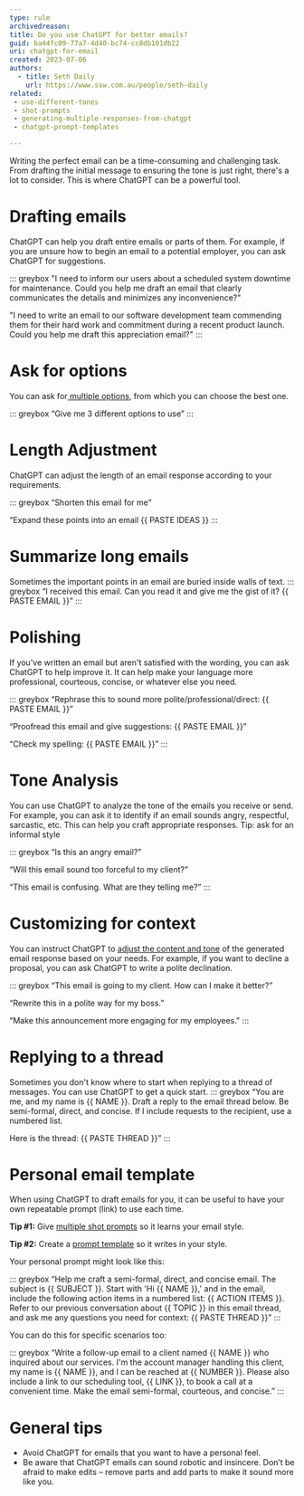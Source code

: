 ```yaml
---
type: rule
archivedreason:
title: Do you use ChatGPT for better emails?
guid: ba44fc09-77a7-4d40-bc74-cc8db101db22
uri: chatgpt-for-email
created: 2023-07-06
authors:
  - title: Seth Daily
    url: https://www.ssw.com.au/people/seth-daily
related:
 - use-different-tones
 - shot-prompts
 - generating-multiple-responses-from-chatgpt
 - chatgpt-prompt-templates

---
```


Writing the perfect email can be a time-consuming and challenging task. From drafting the initial message to ensuring the tone is just right, there's a lot to consider. This is where ChatGPT can be a powerful tool. 

<!--endintro-->


# Drafting emails
ChatGPT can help you draft entire emails or parts of them. For example, if you are unsure how to begin an email to a potential employer, you can ask ChatGPT for suggestions.

::: greybox
"I need to inform our users about a scheduled system downtime for maintenance. Could you help me draft an email that clearly communicates the details and minimizes any inconvenience?"

"I need to write an email to our software development team commending them for their hard work and commitment during a recent product launch. Could you help me draft this appreciation email?" 
:::

# Ask for options 
You can ask for[ multiple options](https://www.ssw.com.au/rules/generating-multiple-responses-from-chatgpt/), from which you can choose the best one.

::: greybox
“Give me 3 different options to use” 
:::

# Length Adjustment
ChatGPT can adjust the length of an email response according to your requirements.

::: greybox
“Shorten this email for me” 

“Expand these points into an email {{ PASTE IDEAS }} 
:::

# Summarize long emails
Sometimes the important points in an email are buried inside walls of text.
::: greybox
“I received this email. Can you read it and give me the gist of it? {{ PASTE EMAIL }}” 
:::

# Polishing
If you've written an email but aren't satisfied with the wording, you can ask ChatGPT to help improve it. It can help make your language more professional, courteous, concise, or whatever else you need.

::: greybox
“Rephrase this to sound more polite/professional/direct: {{ PASTE EMAIL }}” 

“Proofread this email and give suggestions: {{ PASTE EMAIL }}” 

“Check my spelling: {{ PASTE EMAIL }}” 
:::

# Tone Analysis
You can use ChatGPT to analyze the tone of the emails you receive or send. For example, you can ask it to identify if an email sounds angry, respectful, sarcastic, etc. This can help you craft appropriate responses. Tip: ask for an informal style

::: greybox
“Is this an angry email?” 

“Will this email sound too forceful to my client?” 

“This email is confusing. What are they telling me?” 
:::

# Customizing for context
You can instruct ChatGPT to [adjust the content and tone](https://www.ssw.com.au/rules/use-different-tones/) of the generated email response based on your needs. For example, if you want to decline a proposal, you can ask ChatGPT to write a polite declination.

::: greybox
“This email is going to my client. How can I make it better?” 

“Rewrite this in a polite way for my boss.” 

“Make this announcement more engaging for my employees." 
:::

# Replying to a thread
Sometimes you don't know where to start when replying to a thread of messages. You can use ChatGPT to get a quick start.
::: greybox
“You are me, and my name is {{ NAME }}. Draft a reply to the email thread below. Be semi-formal, direct, and concise. If I include requests to the recipient, use a numbered list.

Here is the thread: {{ PASTE THREAD }}” 
:::

# Personal email template
When using ChatGPT to draft emails for you, it can be useful to have your own repeatable prompt (link) to use each time.

**Tip \#1:** Give [multiple shot prompts](https://www.ssw.com.au/rules/shot-prompts/) so it learns your email style.

**Tip \#2:** Create a [prompt template](https://www.ssw.com.au/rules/chatgpt-prompt-templates/) so it writes in your style.

Your personal prompt might look like this:

::: greybox
“Help me craft a semi-formal, direct, and concise email. The subject is {{ SUBJECT }}. Start with 'Hi {{ NAME }},' and in the email, include the following action items in a numbered list: {{ ACTION ITEMS }}. Refer to our previous conversation about {{ TOPIC }} in this email thread, and ask me any questions you need for context: {{ PASTE THREAD }}” 
:::

You can do this for specific scenarios too:

::: greybox
“Write a follow-up email to a client named {{ NAME }} who inquired about our services. I'm the account manager handling this client, my name is {{ NAME }}, and I can be reached at {{ NUMBER }}. Please also include a link to our scheduling tool, {{ LINK }}, to book a call at a convenient time. Make the email semi-formal, courteous, and concise.”
:::

# General tips 
* Avoid ChatGPT for emails that you want to have a personal feel.
* Be aware that ChatGPT emails can sound robotic and insincere. Don’t be afraid to make edits – remove parts and add parts to make it sound more like you.
